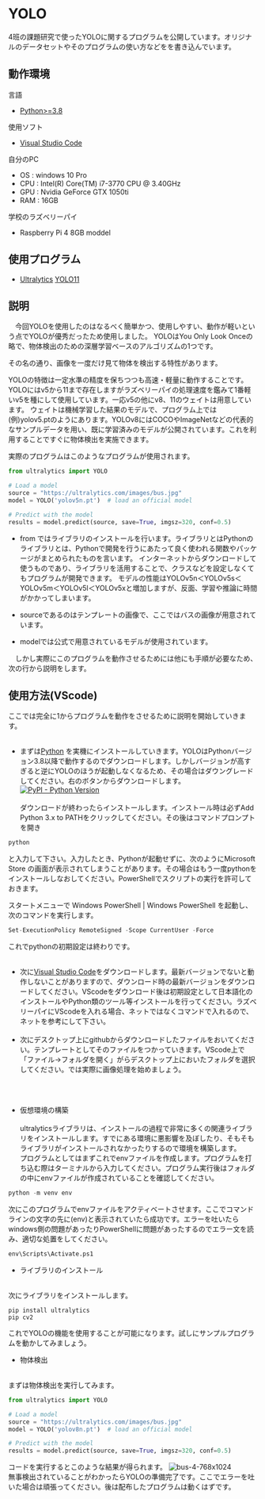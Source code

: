 # YOLO
4班の課題研究で使ったYOLOに関するプログラムを公開しています。オリジナルのデータセットやそのプログラムの使い方などをを書き込んでいます。

## 動作環境　

言語
- [Python>=3.8](https://www.python.org/) 

使用ソフト
- [Visual Studio Code](https://code.visualstudio.com/)

自分のPC
 - OS : windows 10 Pro
 - CPU : Intel(R) Core(TM) i7-3770 CPU @ 3.40GHz
 - GPU : Nvidia GeForce GTX 1050ti
 - RAM : 16GB

  学校のラズベリーパイ
 - Raspberry Pi 4 8GB moddel

## 使用プログラム
- [Ultralytics](https://www.ultralytics.com/) [YOLO11](https://github.com/ultralytics/ultralytics)

## 説明

　今回YOLOを使用したのはなるべく簡単かつ、使用しやすい、動作が軽いという点でYOLOが優秀だったため使用しました。
 YOLOはYou Only Look Onceの略で、物体検出のための深層学習ベースのアルゴリズムの1つです。

その名の通り、画像を一度だけ見て物体を検出する特性があります。

YOLOの特徴は一定水準の精度を保ちつつも高速・軽量に動作することです。YOLOにはv5から11まで存在しますがラズベリーパイの処理速度を鑑みて1番軽いv5を種にして使用しています。一応v5の他にv8、11のウェイトは用意しています。
ウェイトは機械学習した結果のモデルで、プログラム上では(例)yolov5.ptのようにあります。YOLOv8にはCOCOやImageNetなどの代表的なサンプルデータを用い、既に学習済みのモデルが公開されています。これを利用することですぐに物体検出を実施できます。

実際のプログラムはこのようなプログラムが使用されます。
``` python
from ultralytics import YOLO

# Load a model
source = "https://ultralytics.com/images/bus.jpg"
model = YOLO('yolov5n.pt')  # load an official model

# Predict with the model
results = model.predict(source, save=True, imgsz=320, conf=0.5)
```

- from ではライブラリのインストールを行います。ライブラリとはPythonのライブラリとは、Pythonで開発を行うにあたって良く使われる関数やパッケージがまとめられたものを言います。 インターネットからダウンロードして使うものであり、ライブラリを活用することで、クラスなどを設定しなくてもプログラムが開発できます。
モデルの性能はYOLOv5n＜YOLOv5s＜YOLOv5m＜YOLOv5l＜YOLOv5xと増加しますが、反面、学習や推論に時間がかかってしまいます。

- sourceであるのはテンプレートの画像で、ここではバスの画像が用意されています。

- modelでは公式で用意されているモデルが使用されています。


　しかし実際にこのプログラムを動作させるためには他にも手順が必要なため、次の行から説明をします。

 ## 使用方法(VScode)
 ここでは完全に1からプログラムを動作をさせるために説明を開始していきます。
 </br></br>
- まずは[Python](https://www.python.org/) を実機にインストールしていきます。YOLOはPythonバージョン3.8以降で動作するのでダウンロードします。しかしバージョンが高すぎると逆にYOLOのほうが起動しなくなるため、その場合はダウングレードしてください。右のボタンからダウンロードします。
[![PyPI - Python Version](https://img.shields.io/pypi/pyversions/ultralytics?logo=python&logoColor=gold)](https://pypi.org/project/ultralytics/)
 </br></br>
 ダウンロードが終わったらインストールします。インストール時は必ずAdd Python 3.x to PATHをクリックしてください。その後はコマンドプロンプトを開き
``` python
python
```
と入力して下さい。入力したとき、Pythonが起動せずに、次のようにMicrosoft Store の画面が表示されてしまうことがあります。その場合はもう一度pythonをインストールしなおしてください。PowerShellでスクリプトの実行を許可しておきます。

スタートメニューで Windows PowerShell | Windows PowerShell を起動し、次のコマンドを実行します。
``` python
Set-ExecutionPolicy RemoteSigned -Scope CurrentUser -Force
```
これでpythonの初期設定は終わりです。
 </br></br>
- 次に[Visual Studio Code](https://code.visualstudio.com/)をダウンロードします。最新バージョンでないと動作しないことがありますので、ダウンロード時の最新バージョンをダウンロードしてください。VScodeをダウンロード後は初期設定として日本語化のインストールやPython類のツール等インストールを行ってください。ラズベリーパイにVScodeを入れる場合、ネットではなくコマンドで入れるので、ネットを参考にして下さい。
</br></br>
- 次にデスクトップ上にgithubからダウンロードしたファイルをおいてください。テンプレートとしてそのファイルをつかっていきます。VScode上で「ファイル→フォルダを開く」がらデスクトップ上においたフォルダを選択してください。では実際に画像処理を始めましょう。

 </br></br>
- 仮想環境の構築　</br></br>
ultralyticsライブラリは、インストールの過程で非常に多くの関連ライブラリをインストールします。すでにある環境に悪影響を及ぼしたり、そもそもライブラリがインストールされなかったりするので環境を構築します。</br>
プログラムとしてはまずこれでenvファイルを作成します。プログラムを打ち込む際はターミナルから入力してください。プログラム実行後はフォルダの中にenvファイルが作成されていることを確認してください。
``` python
python -m venv env
```
次にこのプログラムでenvファイルをアクティベートさせます。ここでコマンドラインの文字の先に(env)と表示されていたら成功です。エラーを吐いたらwindows側の問題があったりPowerShellに問題があったするのでエラー文を読み、適切な処置をしてください。
``` python
env\Scripts\Activate.ps1
```
- ライブラリのインストール
</br>
次にライブラリをインストールします。</br>

```
pip install ultralytics
pip cv2
```
これでYOLOの機能を使用することが可能になります。試しにサンプルプログラムを動かしてみましょう。
- 物体検出
</br>
まずは物体検出を実行してみます。</br>

``` python
from ultralytics import YOLO

# Load a model
source = "https://ultralytics.com/images/bus.jpg"
model = YOLO('yolov8n.pt')  # load an official model

# Predict with the model
results = model.predict(source, save=True, imgsz=320, conf=0.5)

```
コードを実行するとこのような結果が得られます。
![bus-4-768x1024](https://github.com/user-attachments/assets/6c32dd52-4e03-41f3-929f-515255a8a637)</br>
無事検出されていることがわかったらYOLOの準備完了です。ここでエラーを吐いた場合は頑張ってください。後は配布したプログラムは動くはずです。

